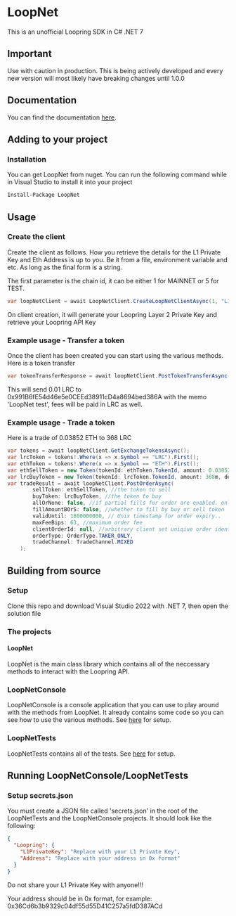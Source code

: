 # LoopNet
This is an unofficial Loopring SDK in C# .NET 7

## Important
Use with caution in production. This is being actively developed and every new version will most likely have breaking changes until 1.0.0

## Documentation
You can find the documentation [here](https://fudgey.io/loopnet/index.html).

## Adding to your project
### Installation
You can get LoopNet from nuget. You can run the following command while in Visual Studio to install it into your project

```bash
Install-Package LoopNet
```

## Usage
### Create the client
Create the client as follows. How you retrieve the details for the L1 Private Key and Eth Address is up to you. Be it from a file, environment variable and etc. As long as the final form is a string.

The first parameter is the chain id, it can be either 1 for MAINNET or 5 for TEST.

```csharp
var loopNetClient = await LoopNetClient.CreateLoopNetClientAsync(1, "L1 Private Key", "Eth Address in 0x format");
```
On client creation, it will generate your Loopring Layer 2 Private Key and retrieve your Loopring API Key

### Example usage - Transfer a token
Once the client has been created you can start using the various methods. Here is a token transfer

```csharp
var tokenTransferResponse = await loopNetClient.PostTokenTransferAsync("0x991B6fE54d46e5e0CEEd38911cD4a8694bed386A", "LRC", 0.01m, "LRC", "LoopNet test");
```

This will send 0.01 LRC to 0x991B6fE54d46e5e0CEEd38911cD4a8694bed386A with the memo 'LoopNet test', fees will be paid in LRC as well.


### Example usage - Trade a token
Here is a trade of 0.03852 ETH to 368 LRC

```csharp
var tokens = await loopNetClient.GetExchangeTokensAsync();
var lrcToken = tokens!.Where(x => x.Symbol == "LRC").First();
var ethToken = tokens!.Where(x => x.Symbol == "ETH").First();
var ethSellToken = new Token(tokenId: ethToken.TokenId, amount: 0.03852m, decimals: ethToken.Decimals); //0.038252 ETH
var lrcBuyToken = new Token(tokenId: lrcToken.TokenId, amount: 368m, decimals: lrcToken.Decimals); //368 LRC
var tradeResult = await loopNetClient.PostOrderAsync(
        sellToken: ethSellToken, //the token to sell
        buyToken: lrcBuyToken, //the token to buy
        allOrNone: false, //if partial fills for order are enabled. only false is supported for now by the Loopring API
        fillAmountBOrS: false, //whether to fill by buy or sell token
        validUntil: 1800000000, // Unix timestamp for order expiry..
        maxFeeBips: 63, //maximum order fee
        clientOrderId: null, //arbitrary client set uniqiue order identifier
        orderType: OrderType.TAKER_ONLY,
        tradeChannel: TradeChannel.MIXED
    );
```

## Building from source
### Setup
Clone this repo and download Visual Studio 2022 with .NET 7, then open the solution file

### The projects
#### LoopNet
LoopNet is the main class library which contains all of the neccessary methods to interact with the Loopring API.

### LoopNetConsole
LoopNetConsole is a console application that you can use to play around with the methods from LoopNet. It already contains some code so you can see how to use the various methods. See [here](https://github.com/fudgebucket27/LoopNet#running-loopnetconsoleloopnettests) for setup.

### LoopNetTests
LoopNetTests contains all of the tests. See [here](https://github.com/fudgebucket27/LoopNet#running-loopnetconsoleloopnettests) for setup.

## Running LoopNetConsole/LoopNetTests
### Setup secrets.json
You must create a JSON file called 'secrets.json' in the root of the LoopNetTests and the LoopNetConsole projects. It should look like the following:

```json
{
  "Loopring": {
    "L1PrivateKey": "Replace with your L1 Private Key",
    "Address": "Replace with your address in 0x format"
  }
}
```

Do not share your L1 Private Key with anyone!!!

Your address should be in 0x format, for example: 0x36Cd6b3b9329c04df55d55D41C257a5fdD387ACd
